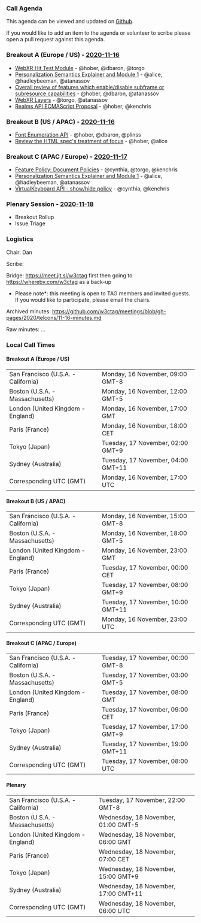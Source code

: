 ### Call Agenda

This agenda can be viewed and updated on [Github](https://github.com/w3ctag/meetings/blob/gh-pages/2020/telcons/11-16-agenda.md).

If you would like to add an item to the agenda or volunteer to scribe please open a pull request against this agenda.

### Breakout A (Europe / US) - [2020-11-16](https://www.timeanddate.com/worldclock/converter.html?iso=20201116T170000&p1=224&p2=43&p3=136&p4=195&p5=248&p6=240)

* [WebXR Hit Test Module](https://github.com/w3ctag/design-reviews/issues/463) - @hober, @dbaron, @torgo
* [Personalization Semantics Explainer and  Module 1](https://github.com/w3ctag/design-reviews/issues/476) - @alice, @hadleybeeman, @atanassov
* [Overall review of features which enable/disable subframe or subresource capabilities](https://github.com/w3ctag/design-reviews/issues/525) - @hober, @dbaron, @atanassov
* [WebXR Layers](https://github.com/w3ctag/design-reviews/issues/528) - @torgo, @atanassov
* [Realms API ECMAScript Proposal](https://github.com/w3ctag/design-reviews/issues/542) - @hober, @kenchris

### Breakout B (US / APAC) - [2020-11-16](https://www.timeanddate.com/worldclock/converter.html?iso=20201116T230000&p1=224&p2=43&p3=136&p4=195&p5=248&p6=240)

* [Font Enumeration API](https://github.com/w3ctag/design-reviews/issues/399) - @hober, @dbaron, @plinss
* [Review the HTML spec's treatment of focus](https://github.com/w3ctag/design-reviews/issues/468) - @hober, @alice

### Breakout C (APAC / Europe) - [2020-11-17](https://www.timeanddate.com/worldclock/converter.html?iso=20201117T080000&p1=224&p2=43&p3=136&p4=195&p5=248&p6=240)

* [Feature Policy: Document Policies](https://github.com/w3ctag/design-reviews/issues/408) - @cynthia, @torgo, @kenchris
* [Personalization Semantics Explainer and  Module 1](https://github.com/w3ctag/design-reviews/issues/476) - @alice, @hadleybeeman, @atanassov
* [VirtualKeyboard API - show/hide policy](https://github.com/w3ctag/design-reviews/issues/498) - @cynthia, @kenchris


### Plenary Session - [2020-11-18](https://www.timeanddate.com/worldclock/converter.html?iso=20201118T060000&p1=224&p2=43&p3=136&p4=195&p5=248&p6=240)


* Breakout Rollup
* Issue Triage

### Logistics

Chair: Dan

Scribe:

Bridge: https://meet.jit.si/w3ctag first then going to https://whereby.com/w3ctag as a back-up

* Please note*: this meeting is open to TAG members and invited guests. If you would like to participate, please email the chairs.

Archived minutes: https://github.com/w3ctag/meetings/blob/gh-pages/2020/telcons/11-16-minutes.md

Raw minutes: ...


### Local Call Times

#### Breakout A (Europe / US)

<table>
<tr><td> San Francisco (U.S.A. - California) <td> Monday, 16 November, 09:00 GMT-8</td></tr>
<tr><td> Boston (U.S.A. - Massachusetts) <td> Monday, 16 November, 12:00 GMT-5</td></tr>
<tr><td> London (United Kingdom - England) <td> Monday, 16 November, 17:00 GMT</td></tr>
<tr><td> Paris (France) <td> Monday, 16 November, 18:00 CET</td></tr>
<tr><td> Tokyo (Japan) <td> Tuesday, 17 November, 02:00 GMT+9</td></tr>
<tr><td> Sydney (Australia) <td> Tuesday, 17 November, 04:00 GMT+11</td></tr>
<tr><td> Corresponding UTC (GMT) <td> Monday, 16 November, 17:00 UTC</td></tr>
</table>

#### Breakout B (US / APAC)

<table>
<tr><td> San Francisco (U.S.A. - California) <td> Monday, 16 November, 15:00 GMT-8</td></tr>
<tr><td> Boston (U.S.A. - Massachusetts) <td> Monday, 16 November, 18:00 GMT-5</td></tr>
<tr><td> London (United Kingdom - England) <td> Monday, 16 November, 23:00 GMT</td></tr>
<tr><td> Paris (France) <td> Tuesday, 17 November, 00:00 CET</td></tr>
<tr><td> Tokyo (Japan) <td> Tuesday, 17 November, 08:00 GMT+9</td></tr>
<tr><td> Sydney (Australia) <td> Tuesday, 17 November, 10:00 GMT+11</td></tr>
<tr><td> Corresponding UTC (GMT) <td> Monday, 16 November, 23:00 UTC</td></tr>
</table>

#### Breakout C (APAC / Europe)

<table>
<tr><td> San Francisco (U.S.A. - California) <td> Tuesday, 17 November, 00:00 GMT-8</td></tr>
<tr><td> Boston (U.S.A. - Massachusetts) <td> Tuesday, 17 November, 03:00 GMT-5</td></tr>
<tr><td> London (United Kingdom - England) <td> Tuesday, 17 November, 08:00 GMT</td></tr>
<tr><td> Paris (France) <td> Tuesday, 17 November, 09:00 CET</td></tr>
<tr><td> Tokyo (Japan) <td> Tuesday, 17 November, 17:00 GMT+9</td></tr>
<tr><td> Sydney (Australia) <td> Tuesday, 17 November, 19:00 GMT+11</td></tr>
<tr><td> Corresponding UTC (GMT) <td> Tuesday, 17 November, 08:00 UTC</td></tr>
</table>

#### Plenary

<table>
<tr><td> San Francisco (U.S.A. - California) <td> Tuesday, 17 November, 22:00 GMT-8</td></tr>
<tr><td> Boston (U.S.A. - Massachusetts) <td> Wednesday, 18 November, 01:00 GMT-5</td></tr>
<tr><td> London (United Kingdom - England) <td> Wednesday, 18 November, 06:00 GMT</td></tr>
<tr><td> Paris (France) <td> Wednesday, 18 November, 07:00 CET</td></tr>
<tr><td> Tokyo (Japan) <td> Wednesday, 18 November, 15:00 GMT+9</td></tr>
<tr><td> Sydney (Australia) <td> Wednesday, 18 November, 17:00 GMT+11</td></tr>
<tr><td> Corresponding UTC (GMT) <td> Wednesday, 18 November, 06:00 UTC</td></tr>
</table>
